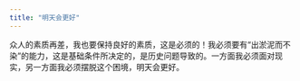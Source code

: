 ```yaml
---
title: "明天会更好"
---
```


众人的素质再差，我也要保持良好的素质，这是必须的！我必须要有“出淤泥而不染”的能力，这是基础条件所决定的，是历史问题导致的。一方面我必须面对现实，另一方面我必须摆脱这个困境，明天会更好。
